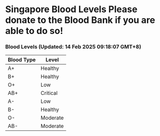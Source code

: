 Singapore Blood Levels
 Please donate to the Blood Bank if you are able to do so!
================================================================================================================================

### Blood Levels (Updated: 14 Feb 2025 09:18:07 GMT+8)
| Blood Type | Level     |
|------------|-----------|
| A+     | Healthy |
| B+     | Healthy |
| O+     | Low |
| AB+     | Critical |
| A-     | Low |
| B-     | Healthy |
| O-     | Moderate |
| AB-     | Moderate |
